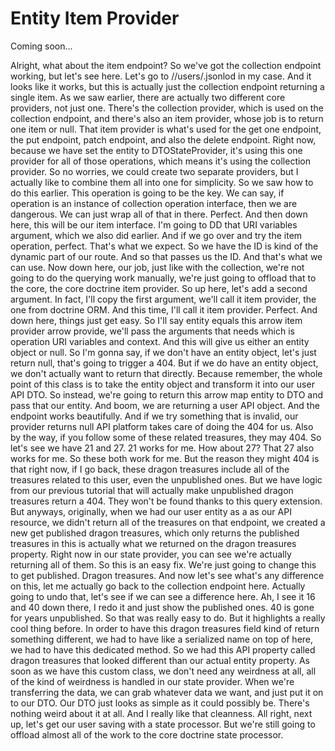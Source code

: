 # Entity Item Provider

Coming soon...

Alright, what about the item endpoint? So we've got the collection endpoint working,
but let's see here. Let's go to //users/.jsonlod in my case. And it looks like it
works, but this is actually just the collection endpoint returning a single item. As
we saw earlier, there are actually two different core providers, not just one.
There's the collection provider, which is used on the collection endpoint, and
there's also an item provider, whose job is to return one item or null. That item
provider is what's used for the get one endpoint, the put endpoint, patch endpoint,
and also the delete endpoint. Right now, because we have set the entity to
DTOStateProvider, it's using this one provider for all of those operations, which
means it's using the collection provider. So no worries, we could create two separate
providers, but I actually like to combine them all into one for simplicity. So we saw
how to do this earlier. This operation is going to be the key. We can say, if
operation is an instance of collection operation interface, then we are dangerous. We
can just wrap all of that in there. Perfect. And then down here, this will be our
item interface. I'm going to DD that URI variables argument, which we also did
earlier. And if we go over and try the item operation, perfect. That's what we
expect. So we have the ID is kind of the dynamic part of our route. And so that
passes us the ID. And that's what we can use. Now down here, our job, just like with
the collection, we're not going to do the querying work manually, we're just going to
offload that to the core, the core doctrine item provider. So up here, let's add a
second argument. In fact, I'll copy the first argument, we'll call it item provider,
the one from doctrine ORM. And this time, I'll call it item provider. Perfect. And
down here, things just get easy. So I'll say entity equals this arrow item provider
arrow provide, we'll pass the arguments that needs which is operation URI variables
and context. And this will give us either an entity object or null. So I'm gonna say,
if we don't have an entity object, let's just return null, that's going to trigger a
404. But if we do have an entity object, we don't actually want to return that
directly. Because remember, the whole point of this class is to take the entity
object and transform it into our user API DTO. So instead, we're going to return this
arrow map entity to DTO and pass that our entity. And boom, we are returning a user
API object. And the endpoint works beautifully. And if we try something that is
invalid, our provider returns null API platform takes care of doing the 404 for us.
Also by the way, if you follow some of these related treasures, they may 404. So
let's see we have 21 and 27. 21 works for me. How about 27? That 27 also works for
me. So these both work for me. But the reason they might 404 is that right now, if I
go back, these dragon treasures include all of the treasures related to this user,
even the unpublished ones. But we have logic from our previous tutorial that will
actually make unpublished dragon treasures return a 404. They won't be found thanks
to this query extension. But anyways, originally, when we had our user entity as a as
our API resource, we didn't return all of the treasures on that endpoint, we created
a new get published dragon treasures, which only returns the published treasures in
this is actually what we returned on the dragon treasures property. Right now in our
state provider, you can see we're actually returning all of them. So this is an easy
fix. We're just going to change this to get published. Dragon treasures. And now
let's see what's any difference on this, let me actually go back to the collection
endpoint here. Actually going to undo that, let's see if we can see a difference
here. Ah, I see it 16 and 40 down there, I redo it and just show the published ones.
40 is gone for years unpublished. So that was really easy to do. But it highlights a
really cool thing before. In order to have this dragon treasures field kind of return
something different, we had to have like a serialized name on top of here, we had to
have this dedicated method. So we had this API property called dragon treasures that
looked different than our actual entity property. As soon as we have this custom
class, we don't need any weirdness at all, all of the kind of weirdness is handled in
our state provider. When we're transferring the data, we can grab whatever data we
want, and just put it on to our DTO. Our DTO just looks as simple as it could
possibly be. There's nothing weird about it at all. And I really like that cleanness.
All right, next up, let's get our user saving with a state processor. But we're still
going to offload almost all of the work to the core doctrine state processor.
